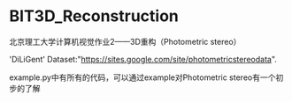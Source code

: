 # BIT3D_Reconstruction

北京理工大学计算机视觉作业2——3D重构（Photometric stereo）

'DiLiGent' Dataset:"https://sites.google.com/site/photometricstereodata".

example.py中有所有的代码，可以通过example对Photometric stereo有一个初步的了解
